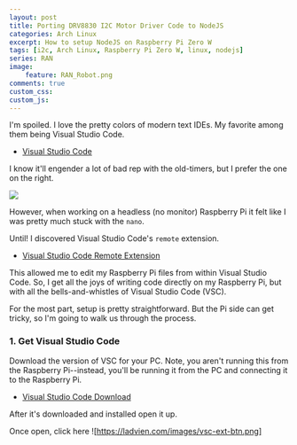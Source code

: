 ```yaml
---
layout: post
title: Porting DRV8830 I2C Motor Driver Code to NodeJS
categories: Arch Linux
excerpt: How to setup NodeJS on Raspberry Pi Zero W
tags: [i2c, Arch Linux, Raspberry Pi Zero W, linux, nodejs]
series: RAN
image: 
    feature: RAN_Robot.png
comments: true
custom_css:
custom_js: 
---
```


I'm spoiled.  I love the pretty colors of modern text IDEs.  My favorite among them being Visual Studio Code.

* [Visual Studio Code](https://code.visualstudio.com)

I know it'll engender a lot of bad rep with the old-timers, but I prefer the one on the right.

[![](https://ladvien.com/images/nano_vs_vsc.png)](https://ladvien.com/images/nano_vs_vsc.png)

However, when working on a headless (no monitor) Raspberry Pi it felt like I was pretty much stuck with the `nano`.  

Until! I discovered Visual Studio Code's `remote` extension.

* [Visual Studio Code Remote Extension](https://github.com/rafaelmaiolla/remote-vscode)

This allowed me to edit my Raspberry Pi files from within Visual Studio Code.  So, I get all the joys of writing code directly on my Raspberry Pi, but with all the bells-and-whistles of Visual Studio Code (VSC).

For the most part, setup is pretty straightforward.  But the Pi side can get tricky, so I'm going to walk us through the process.

### 1. Get Visual Studio Code

Download the version of VSC for your PC.  Note, you aren't running this from the Raspberry Pi--instead, you'll be running it from the PC and connecting it to the Raspberry Pi. 

* [Visual Studio Code Download](https://code.visualstudio.com/download)

After it's downloaded and installed open it up.

Once open, click here
![https://ladvien.com/images/vsc-ext-btn.png]